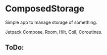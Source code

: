 # ComposedStorage

Simple app to manage storage of something.

Jetpack Compose, Room, Hilt, Coil, Coroutines.

ToDo: 
-

